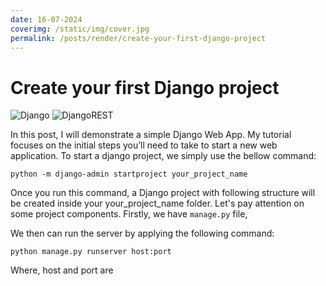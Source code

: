 ```yaml
---
date: 16-07-2024
coverimg: /static/img/cover.jpg
permalink: /posts/render/create-your-first-django-project
---
```


# Create your first Django project  

![Django](https://img.shields.io/badge/django-%23092E20.svg?style=for-the-badge&logo=django&logoColor=white)
![DjangoREST](https://img.shields.io/badge/DJANGO-REST-ff1709?style=for-the-badge&logo=django&logoColor=white&color=ff1709&labelColor=gray)

In this post, I will demonstrate a simple Django Web App. My tutorial focuses on the initial steps you’ll need to take to start a new web application. To start a django project, we simply use the bellow command:

```shell
python -m django-admin startproject your_project_name
```

Once you run this command, a Django project with following structure will be created inside your your_project_name folder. Let's pay attention on some project components. Firstly, we have `manage.py` file, 


We then can run the server by applying the following command:

```shell
python manage.py runserver host:port
```

Where, host and port are 

